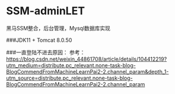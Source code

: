 # SSM-adminLET
黑马SSM整合，后台管理，Mysql数据库实现

###JDK11 + Tomcat 8.0.50

###一直登陆不进去原因：
参考：https://blog.csdn.net/weixin_44861708/article/details/104412219?utm_medium=distribute.pc_relevant.none-task-blog-BlogCommendFromMachineLearnPai2-2.channel_param&depth_1-utm_source=distribute.pc_relevant.none-task-blog-BlogCommendFromMachineLearnPai2-2.channel_param
